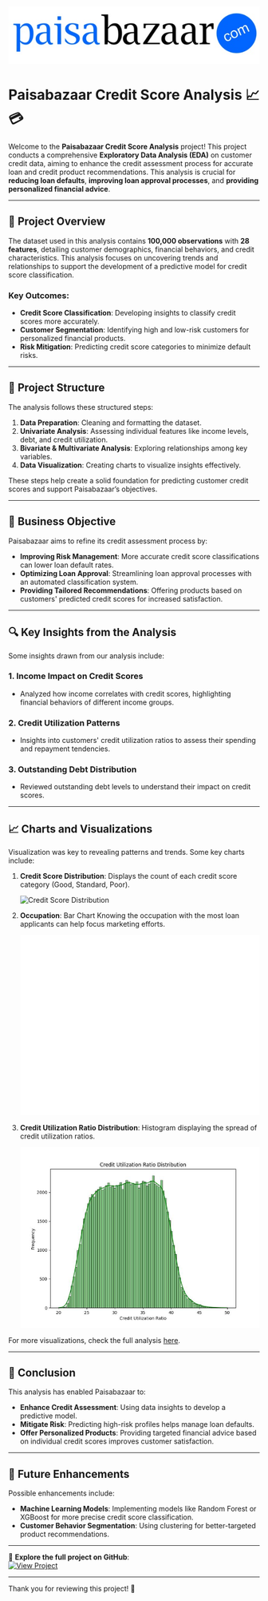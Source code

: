 ![logo](https://github.com/Ayush245101/Paisabazaar-Banking-Fraud-Analysis-Exploratory-Data-Analysis/blob/main/charts/Banner.jpg)

# Paisabazaar Credit Score Analysis 📈💳

Welcome to the **Paisabazaar Credit Score Analysis** project! This project conducts a comprehensive **Exploratory Data Analysis (EDA)** on customer credit data, aiming to enhance the credit assessment process for accurate loan and credit product recommendations. This analysis is crucial for **reducing loan defaults**, **improving loan approval processes**, and **providing personalized financial advice**.

---

## 📝 Project Overview
The dataset used in this analysis contains **100,000 observations** with **28 features**, detailing customer demographics, financial behaviors, and credit characteristics. This analysis focuses on uncovering trends and relationships to support the development of a predictive model for credit score classification.

### Key Outcomes:
- **Credit Score Classification**: Developing insights to classify credit scores more accurately.
- **Customer Segmentation**: Identifying high and low-risk customers for personalized financial products.
- **Risk Mitigation**: Predicting credit score categories to minimize default risks.

---

## 📂 Project Structure
The analysis follows these structured steps:
1. **Data Preparation**: Cleaning and formatting the dataset.
2. **Univariate Analysis**: Assessing individual features like income levels, debt, and credit utilization.
3. **Bivariate & Multivariate Analysis**: Exploring relationships among key variables.
4. **Data Visualization**: Creating charts to visualize insights effectively.

These steps help create a solid foundation for predicting customer credit scores and support Paisabazaar’s objectives.

---

## 🎯 Business Objective
Paisabazaar aims to refine its credit assessment process by:
- **Improving Risk Management**: More accurate credit score classifications can lower loan default rates.
- **Optimizing Loan Approval**: Streamlining loan approval processes with an automated classification system.
- **Providing Tailored Recommendations**: Offering products based on customers' predicted credit scores for increased satisfaction.

---

## 🔍 Key Insights from the Analysis
Some insights drawn from our analysis include:

### 1. **Income Impact on Credit Scores**
   - Analyzed how income correlates with credit scores, highlighting financial behaviors of different income groups.

### 2. **Credit Utilization Patterns**
   - Insights into customers' credit utilization ratios to assess their spending and repayment tendencies.

### 3. **Outstanding Debt Distribution**
   - Reviewed outstanding debt levels to understand their impact on credit scores.

---

## 📈 Charts and Visualizations
Visualization was key to revealing patterns and trends. Some key charts include:

1. **Credit Score Distribution**: Displays the count of each credit score category (Good, Standard, Poor).
   
   ![Credit Score Distribution](https://github.com/Ayush245101/Paisabazaar-Banking-Fraud-Analysis-Exploratory-Data-Analysis/blob/main/Chart/credit_score_distribution.jpg)

2. **Occupation**: Bar Chart Knowing the occupation with the most loan applicants can help focus marketing efforts.
   
   ![Occupation](https://github.com/Ayush245101/Paisabazaar-Banking-Fraud-Analysis-Exploratory-Data-Analysis/blob/main/Charts/Occupation.jpg)

3. **Credit Utilization Ratio Distribution**: Histogram displaying the spread of credit utilization ratios.
   
   ![Credit Utilization Distribution](https://github.com/Ayush245101/Paisabazaar-Banking-Fraud-Analysis-Exploratory-Data-Analysis/blob/main/Charts/credit_utilization_ratio_distribution_retry.jpg)

For more visualizations, check the full analysis [here](https://github.com/Ayush245101/Paisabazaar-Banking-Fraud-Analysis-Exploratory-Data-Analysis).

---

## 🏁 Conclusion
This analysis has enabled Paisabazaar to:
- **Enhance Credit Assessment**: Using data insights to develop a predictive model.
- **Mitigate Risk**: Predicting high-risk profiles helps manage loan defaults.
- **Offer Personalized Products**: Providing targeted financial advice based on individual credit scores improves customer satisfaction.

---

## 🔮 Future Enhancements
Possible enhancements include:
- **Machine Learning Models**: Implementing models like Random Forest or XGBoost for more precise credit score classification.
- **Customer Behavior Segmentation**: Using clustering for better-targeted product recommendations.

---

👀 **Explore the full project on GitHub**:  
[![View Project](https://img.shields.io/badge/View_Project-GitHub-black)](https://github.com/Ayush245101/Paisabazaar-Banking-Fraud-Analysis-Exploratory-Data-Analysis)

---

Thank you for reviewing this project! 🌟
